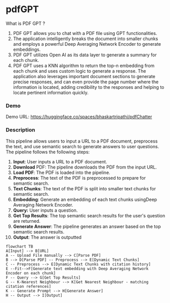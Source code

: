 
# pdfGPT
What is PDF GPT ?
1. PDF GPT allows you to chat with a PDF file using GPT functionalities.
2. The application intelligently breaks the document into smaller chunks and employs a powerful Deep Averaging Network Encoder to generate embeddings.
3. PDF GPT utilizes Open AI as its data layer to generate a summary for each chunk.
4. PDF GPT uses a KNN algorithm to return the top-n embedding from each chunk and uses custom logic to generate a response. The application also leverages important document sections to generate precise responses, and can even provide the page number where the information is located, adding credibility to the responses and helping to locate pertinent information quickly.

### Demo
Demo URL: https://huggingface.co/spaces/bhaskartripathi/pdfChatter

### Description
This pipeline allows users to input a URL to a PDF document, preprocess the text, and use semantic search to generate answers to user questions. The pipeline follows the following steps:

1. **Input**: User inputs a URL to a PDF document.
2. **Download** PDF: The pipeline downloads the PDF from the input URL.
3. **Load PDF**: The PDF is loaded into the pipeline.
4. **Preprocess**: The text of the PDF is preprocessed to prepare for semantic search.
5. **Text Chunks**: The text of the PDF is split into smaller text chunks for semantic search.
6. **Embedding**: Generate an embedding of each text chunks usingDeep Averaging Network Encoder.
7. **Query:** User inputs a question.
8. **Get Top Results**: The top semantic search results for the user's question are returned.
9. **Generate Answer**: The pipeline generates an answer based on the top semantic search results.
10. **Output**: The answer is outputted

```mermaid
flowchart TB
A[Input] --> B[URL]
A -- Upload File manually --> C[Parse PDF]
B --> D[Parse PDF] -- Preprocess --> E[Dynamic Text Chunks]
C -- Preprocess --> E[Dynamic Text Chunks with citation history]
E --Fit-->F[Generate text embedding with Deep Averaging Network Encoder on each chunk]
F -- Query --> G[Get Top Results]
G -- K-Nearest Neighbour --> K[Get Nearest Neighbour - matching citation references]
K -- Generate Prompt --> H[Generate Answer]
H -- Output --> I[Output]


